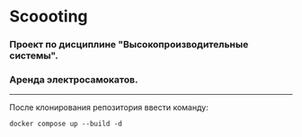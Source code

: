 # Scoooting #
### Проект по дисциплине "Высокопроизводительные системы". ###
### Аренда электросамокатов. ###

---
После клонирования репозитория ввести команду:
```
docker compose up --build -d
```